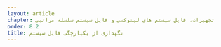 ```yaml
---
layout: article
chapter: تجهیزات، فایل سیستم های لینوکسی و فایل سیستم سلسله مراتبی
order: 8.2
title: نگهداری از یکپارچگی فایل سیستم
---
```

